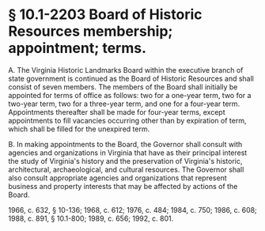 # § 10.1-2203 Board of Historic Resources membership; appointment; terms.

<p>A. The Virginia Historic Landmarks Board within the executive branch of state government is continued as the Board of Historic Resources and shall consist of seven members. The members of the Board shall initially be appointed for terms of office as follows: two for a one-year term, two for a two-year term, two for a three-year term, and one for a four-year term. Appointments thereafter shall be made for four-year terms, except appointments to fill vacancies occurring other than by expiration of term, which shall be filled for the unexpired term.</p><p>B. In making appointments to the Board, the Governor shall consult with agencies and organizations in Virginia that have as their principal interest the study of Virginia's history and the preservation of Virginia's historic, architectural, archaeological, and cultural resources. The Governor shall also consult appropriate agencies and organizations that represent business and property interests that may be affected by actions of the Board.</p><p>1966, c. 632, § 10-136; 1968, c. 612; 1976, c. 484; 1984, c. 750; 1986, c. 608; 1988, c. 891, § 10.1-800; 1989, c. 656; 1992, c. 801.</p>